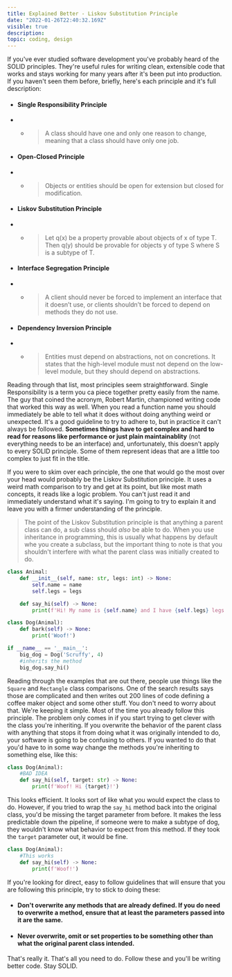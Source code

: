 ```yaml
---
title: Explained Better - Liskov Substitution Principle 
date: "2022-01-26T22:40:32.169Z"
visible: true
description: 
topic: coding, design
---
```


If you've ever studied software development you've probably heard of the SOLID principles. They're useful rules for writing clean, extensible code that works and stays working for many years after it's been put into production. If you haven't seen them before, briefly, here's each principle and it's full description:
 - #### Single Responsibility Principle
 - - > A class should have one and only one reason to change, meaning that a class should have only one job.
 - #### Open-Closed Principle
 - - > Objects or entities should be open for extension but closed for modification.
 - #### Liskov Substitution Principle
 - - > Let q(x) be a property provable about objects of x of type T. Then q(y) should be provable for objects y of type S where S is a subtype of T.
 - #### Interface Segregation Principle
 - - > A client should never be forced to implement an interface that it doesn’t use, or clients shouldn’t be forced to depend on methods they do not use.
 - #### Dependency Inversion Principle
 - - > Entities must depend on abstractions, not on concretions. It states that the high-level module must not depend on the low-level module, but they should depend on abstractions.

Reading through that list, most principles seem straightforward. Single Responsibility is a term you ca piece together pretty easily from the name. The guy that coined the acronym, Robert Martin, championed writing code that worked this way as well. When you read a function name you should immediately be able to tell what it does without doing anything weird or unexpected. It's a good guideline to try to adhere to, but in practice it can't always be followed. **Sometimes things have to get complex and hard to read for reasons like performance or just plain maintainablity** (not everything needs to be an interface) and, unfortunately, this doesn't apply to every SOLID principle. Some of them represent ideas that are a little too complex to just fit in the title.

If you were to skim over each principle, the one that would go the most over your head would probably be the Liskov Substitution principle. It uses a weird math comparison to try and get at its point, but like most math concepts, it reads like a logic problem. You can't just read it and immediately understand what it's saying. I'm going to try to explain it and leave you with a firmer understanding of the principle.
> The point of the Liskov Substitution principle is that anything a parent class can do, a sub class should *also* be able to do. 
When you use inheritance in programming, this is usually what happens by default whe you create a subclass, but the important thing to note is that you shouldn't interfere with what the parent class was initially created to do.
```python
class Animal:
    def __init__(self, name: str, legs: int) -> None:
        self.name = name
        self.legs = legs

    def say_hi(self) -> None:
        print(f'Hi! My name is {self.name} and I have {self.legs} legs!')

class Dog(Animal):
    def bark(self) -> None:
        print('Woof!')

if __name__ == '__main__':
    big_dog = Dog('Scruffy', 4)
    #inherits the method
    big_dog.say_hi()
```
Reading through the examples that are out there, people use things like the `Square` and `Rectangle` class comparisons. One of the search results says those are complicated and then writes out 200 lines of code defining a coffee maker object and some other stuff. You don't need to worry about that. We're keeping it simple. Most of the time you already follow this principle. The problem only comes in if you start trying to get clever with the class you're inheriting. If you overwrite the behavior of the parent class with anything that stops it from doing what it was originally intended to do, your software is going to be confusing to others. If you wanted to do that you'd have to in some way change the methods you're inheriting to something else, like this:
```python
class Dog(Animal):
    #BAD IDEA
    def say_hi(self, target: str) -> None:
        print(f'Woof! Hi {target}!')
```
This looks efficient. It looks sort of like what you would expect the class to do. However, if you tried to wrap the `say_hi` method back into the original class, you'd be missing the target parameter from before. It makes the less predictable down the pipeline, if someone were to make a subtype of dog, they wouldn't know what behavior to expect from this method.
If they took the `target` parameter out, it would be fine.
```python
class Dog(Animal):
    #This works
    def say_hi(self) -> None:
        print(f'Woof!')
```
If you're looking for direct, easy to follow guidelines that will ensure that you are following this principle, try to stick to doing these:

 - #### Don't overwrite any methods that are already defined. If you do need to overwrite a method, ensure that at least the parameters passed into it are the same.
 - #### Never overwrite, omit or set properties to be something other than what the original parent class intended.
That's really it. That's all you need to do. Follow these and you'll be writing better code. Stay SOLID.
